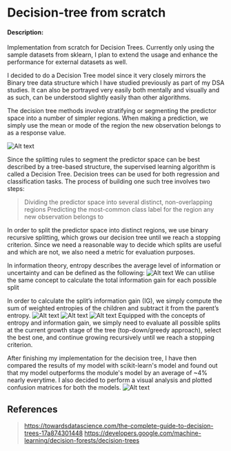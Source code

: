 # Decision-tree from scratch
#### Description:

Implementation from scratch for Decision Trees. Currently only using the sample datasets from sklearn, I plan to extend the usage and enhance the performance for external datasets as well.

I decided to do a Decision Tree model since it very closely mirrors the Binary tree data structure which I have studied previously as part of my DSA studies. It can also be portrayed very easily both mentally and visually and as such, can be understood slightly easily than other algorithms.

The decision tree methods involve stratifying or segmenting the predictor space into a number of simpler regions. When making a prediction, we simply use the mean or mode of the region the new observation belongs to as a response value.

![Alt text](image.png)

Since the splitting rules to segment the predictor space can be best described by a tree-based structure, the supervised learning algorithm is called a Decision Tree. Decision trees can be used for both regression and classification tasks.
The process of building one such tree involves two steps:
> Dividing the predictor space into several distinct, non-overlapping regions
> Predicting the most-common class label for the region any new observation belongs to

In order to split the predictor space into distinct regions, we use binary recursive splitting, which grows our decision tree until we reach a stopping criterion. Since we need a reasonable way to decide which splits are useful and which are not, we also need a metric for evaluation purposes.

In information theory, entropy describes the average level of information or uncertainty and can be defined as the following:
![Alt text](image-1.png)
We can utilise the same concept to calculate the total information gain for each possible split

In order to calculate the split’s information gain (IG), we simply compute the sum of weighted entropies of the children and subtract it from the parent’s entropy.
![Alt text](image-2.png)
![Alt text](image-3.png)
![Alt text](image-4.png)
Equipped with the concepts of entropy and information gain, we simply need to evaluate all possible splits at the current growth stage of the tree (top-down/greedy approach), select the best one, and continue growing recursively until we reach a stopping criterion.

After finishing my implementation for the decision tree, I have then compared the results of my model with scikit-learn's model and found out that my model outperforms the module's model by an average of ~4% nearly everytime. I also decided to perform a visual analysis and plotted confusion matrices for both the models.
![Alt text](image-5.png)


## References
> https://towardsdatascience.com/the-complete-guide-to-decision-trees-17a874301448
> https://developers.google.com/machine-learning/decision-forests/decision-trees